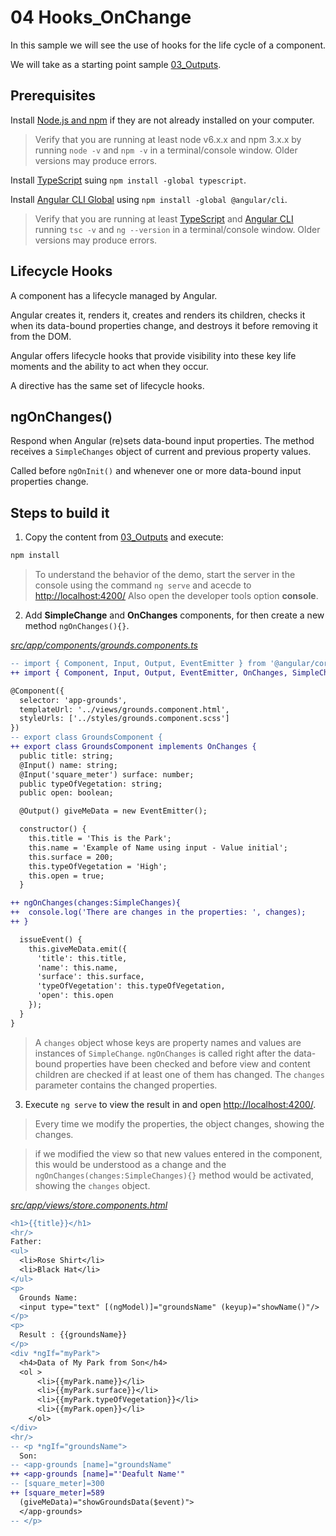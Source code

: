 # 04 Hooks_OnChange

In this sample we will see the use of hooks for the life cycle of a component.

We will take as a starting point sample [03_Outputs](../03_Outputs/AngularCLI/).

## Prerequisites

Install [Node.js and npm](https://nodejs.org/en/) if they are not already installed on your computer.

> Verify that you are running at least node v6.x.x and npm 3.x.x by running `node -v` and `npm -v` in a terminal/console window. Older versions may produce errors.

Install [TypeScript](https://www.typescriptlang.org/) suing `npm install -global typescript`.

Install [Angular CLI Global](https://cli.angular.io/) using `npm install -global @angular/cli`.

> Verify that you are running at least [TypeScript](https://www.typescriptlang.org/) and [Angular CLI](https://cli.angular.io/) running `tsc -v` and `ng --version` in a terminal/console window. Older versions may produce errors.

## Lifecycle Hooks

A component has a lifecycle managed by Angular.

Angular creates it, renders it, creates and renders its children, checks it when its data-bound properties change, and destroys it before removing it from the DOM.

Angular offers lifecycle hooks that provide visibility into these key life moments and the ability to act when they occur.

A directive has the same set of lifecycle hooks.

## ngOnChanges()

Respond when Angular (re)sets data-bound input properties. The method receives a `SimpleChanges` object of current and previous property values.

Called before `ngOnInit()` and whenever one or more data-bound input properties change.

## Steps to build it

1. Copy the content from [03_Outputs](../03_Outputs/AngularCLI/) and execute:

```bash
npm install
```

> To understand the behavior of the demo, start the server in the console using the command `ng serve` and acecde to [http://localhost:4200/](http://localhost:4200/) Also open the developer tools option **console**.

2. Add **SimpleChange** and **OnChanges** components, for then create a new method `ngOnChanges(){}`.

_[src/app/components/grounds.components.ts](./src/app/components/grounds.components.ts)_
```diff
-- import { Component, Input, Output, EventEmitter } from '@angular/core';
++ import { Component, Input, Output, EventEmitter, OnChanges, SimpleChanges } from '@angular/core';

@Component({
  selector: 'app-grounds',
  templateUrl: '../views/grounds.component.html',
  styleUrls: ['../styles/grounds.component.scss']
})
-- export class GroundsComponent {
++ export class GroundsComponent implements OnChanges {
  public title: string;
  @Input() name: string;
  @Input('square_meter') surface: number;
  public typeOfVegetation: string;
  public open: boolean;

  @Output() giveMeData = new EventEmitter();

  constructor() { 
    this.title = 'This is the Park';
    this.name = 'Example of Name using input - Value initial';
    this.surface = 200;
    this.typeOfVegetation = 'High';
    this.open = true;
  }

++ ngOnChanges(changes:SimpleChanges){
++  console.log('There are changes in the properties: ', changes);
++ }

  issueEvent() {
    this.giveMeData.emit({
      'title': this.title,
      'name': this.name,
      'surface': this.surface,
      'typeOfVegetation': this.typeOfVegetation,
      'open': this.open
    });
  }
}
```

> A `changes` object whose keys are property names and values are instances of `SimpleChange`.
> `ngOnChanges` is called right after the data-bound properties have been checked and before view and content children are checked if at least one of them has changed. The `changes` parameter contains the changed properties.

3. Execute `ng serve` to view the result in and open [http://localhost:4200/](http://localhost:4200/).

> Every time we modify the properties, the object changes, showing the changes.

> if we modified the view so that new values ​​entered in the component, this would be understood as a change and the `ngOnChanges(changes:SimpleChanges){}` method would be activated, showing the `changes` object.

_[src/app/views/store.components.html](./src/app/views/store.components.html)_
```diff
<h1>{{title}}</h1>
<hr/>
Father:
<ul>
  <li>Rose Shirt</li>
  <li>Black Hat</li>
</ul>
<p>
  Grounds Name: 
  <input type="text" [(ngModel)]="groundsName" (keyup)="showName()"/>
</p>
<p>
  Result : {{groundsName}}
</p>
<div *ngIf="myPark">
  <h4>Data of My Park from Son</h4>
  <ol >
      <li>{{myPark.name}}</li>
      <li>{{myPark.surface}}</li>
      <li>{{myPark.typeOfVegetation}}</li>
      <li>{{myPark.open}}</li>
    </ol>
</div> 
<hr/>
-- <p *ngIf="groundsName">
  Son:
-- <app-grounds [name]="groundsName" 
++ <app-grounds [name]="'Deafult Name'" 
-- [square_meter]=300
++ [square_meter]=589
  (giveMeData)="showGroundsData($event)">
  </app-grounds>
-- </p>
```